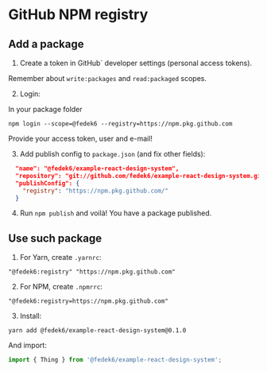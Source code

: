 # GitHub NPM registry

## Add a package

1. Create a token in GitHub` developer settings (personal access tokens).

Remember about `write:packages` and `read:packaged` scopes.

2. Login:

In your package folder

```
npm login --scope=@fedek6 --registry=https://npm.pkg.github.com
```

Provide your access token, user and e-mail!

3. Add publish config to `package.json` (and fix other fields):

```json
  "name": "@fedek6/example-react-design-system",
  "repository": "git://github.com/fedek6/example-react-design-system.git",
  "publishConfig": {
    "registry": "https://npm.pkg.github.com/"
  }
```

4. Run `npm publish` and voilà! You have a package published.

## Use such package

1. For Yarn, create `.yarnrc`:

```
"@fedek6:registry" "https://npm.pkg.github.com"
```

2. For NPM, create `.npmrrc`:

```
"@fedek6:registry=https://npm.pkg.github.com"
```

3. Install:

```
yarn add @fedek6/example-react-design-system@0.1.0
```

And import:

```ts
import { Thing } from '@fedek6/example-react-design-system';
```